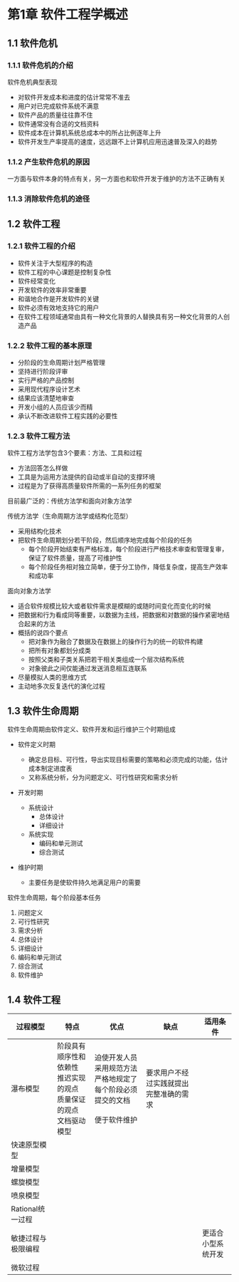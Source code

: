 # 第1章 软件工程学概述

## 1.1 软件危机

### 1.1.1 软件危机的介绍

软件危机典型表现

* 对软件开发成本和进度的估计常常不准去
* 用户对已完成软件系统不满意
* 软件产品的质量往往靠不住
* 软件通常没有合适的文档资料
* 软件成本在计算机系统总成本中的所占比例逐年上升
* 软件开发生产率提高的速度，远远跟不上计算机应用迅速普及深入的趋势

### 1.1.2 产生软件危机的原因

一方面与软件本身的特点有关，另一方面也和软件开发于维护的方法不正确有关



### 1.1.3 消除软件危机的途径



## 1.2 软件工程

### 1.2.1 软件工程的介绍

* 软件关注于大型程序的构造
* 软件工程的中心课题是控制复杂性
* 软件经常变化
* 开发软件的效率非常重要
* 和谐地合作是开发软件的关键
* 软件必须有效地支持它的用户
* 在软件工程领域通常由具有一种文化背景的人替换具有另一种文化背景的人创造产品

### 1.2.2 软件工程的基本原理

* 分阶段的生命周期计划严格管理
* 坚持进行阶段评审
* 实行严格的产品控制
* 采用现代程序设计艺术
* 结果应该清楚地审查
* 开发小组的人员应该少而精
* 承认不断改进软件工程实践的必要性

### 1.2.3 软件工程方法

软件工程方法学包含3个要素：方法、工具和过程

* 方法回答怎么样做
* 工具是为运用方法提供的自动或半自动的支撑环境
* 过程是为了获得高质量软件所需的一系列任务的框架



目前最广泛的：传统方法学和面向对象方法学



传统方法学（生命周期方法学或结构化范型）

* 采用结构化技术
* 把软件生命周期划分若干阶段，然后顺序地完成每个阶段的任务
	* 每个阶段开始结束有严格标准，每个阶段进行严格技术审查和管理复审，保证了软件质量，提高了可维护性
	* 每个阶段任务相对独立简单，便于分工协作，降低复杂度，提高生产效率和成功率

面向对象方法学

* 适合软件规模比较大或者软件需求是模糊的或随时间变化而变化的时候
* 把数据和行为看成同等重要，以数据为主线，把数据和对数据的操作紧密地结合起来的方法
* 概括的说四个要点
	* 把对象作为融合了数据及在数据上的操作行为的统一的软件构建
	* 把所有对象都划分成类
	* 按照父类和子类关系把若干相关类组成一个层次结构系统
	* 对象彼此之间仅能通过发送消息相互连联系
* 尽量模拟人类的思维方式
* 主动地多次反复迭代的演化过程





## 1.3 软件生命周期

软件生命周期由软件定义、软件开发和运行维护三个时期组成

* 软件定义时期

	* 确定总目标、可行性，导出实现目标需要的策略和必须完成的功能，估计成本制定进度表
	* 又称系统分析，分为问题定义、可行性研究和需求分析

* 开发时期

	* 系统设计
		* 总体设计
		* 详细设计
	* 系统实现
		* 编码和单元测试
		* 综合测试

* 维护时期

	* 主要任务是使软件持久地满足用户的需要

	

软件生命周期，每个阶段基本任务

1. 问题定义
2. 可行性研究
3. 需求分析
4. 总体设计
5. 详细设计
6. 编码和单元测试
7. 综合测试
8. 软件维护

## 1.4 软件工程

| 过程模型           | 特点                                                         | 优点                                                         | 缺点                                   | 适用条件           |
| ------------------ | ------------------------------------------------------------ | ------------------------------------------------------------ | -------------------------------------- | ------------------ |
| 瀑布模型           | 阶段具有顺序性和依赖性<br />推迟实现的观点<br />质量保证的观点<br />文档驱动模型 | 迫使开发人员采用规范方法<br />严格地规定了每个阶段必须提交的文档<br /><br />便于软件维护 | 要求用户不经过实践就提出完整准确的需求 |                    |
| 快速原型模型       |                                                              |                                                              |                                        |                    |
| 增量模型           |                                                              |                                                              |                                        |                    |
| 螺旋模型           |                                                              |                                                              |                                        |                    |
| 喷泉模型           |                                                              |                                                              |                                        |                    |
| Rational统一过程   |                                                              |                                                              |                                        |                    |
| 敏捷过程与极限编程 |                                                              |                                                              |                                        | 更适合小型系统开发 |
| 微软过程           |                                                              |                                                              |                                        |                    |

